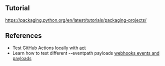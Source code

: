 ## Tutorial

https://packaging.python.org/en/latest/tutorials/packaging-projects/

## References

- Test GitHub Actions locally with [act](https://github.com/nektos/act)
- Learn how to test different --eventpath payloads [webhooks events and payloads](https://docs.github.com/en/developers/webhooks-and-events/webhooks/webhook-events-and-payloads)
